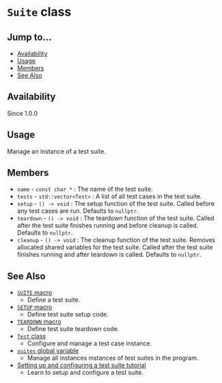 # `Suite` class

## Jump to...
- [Availability](#Availability)
- [Usage](#Usage)
- [Members](#Members)
- [See Also](#See-Also)

## Availability
Since 1.0.0

## Usage

Manage an instance of a test suite.

## Members

- `name` - `const char *` : The name of the test suite.
- `tests` - `std::vector<Test>` : A list of all test cases in the test suite.
- `setup` - `() -> void` : The setup function of the test suite.
  Called before any test cases are run.
  Defaults to `nullptr`.
- `teardown` - `() -> void` : The teardown function of the test suite.
  Called after the test suite finishes running and before cleanup is called.
  Defaults to `nullptr`.
- `cleanup` - `() -> void` : The cleanup function of the test suite.
  Removes allocated shared variables for the test suite.
  Called after the test suite finishes running and after teardown is called.
  Defaults to `nullptr`.

## See Also

- [`SUITE` macro](../Macros/SUITE.md)
  - Define a test suite.
- [`SETUP` macro](../Macros/SETUP.md)
  - Define test suite setup code.
- [`TEARDOWN` macro](../Macros/TEARDOWN.md)
  - Define test suite teardown code.
- [`Test` class](Test.md)
  - Configure and manage a test case instance.
- [`suites` global variable](../Variables/suites.md)
  - Manage all instances instances of test suites in the program.
- [Setting up and configuring a test suite tutorial](../../Tutorials/Test-Suite.md)
  - Learn to setup and configure a test suite.
